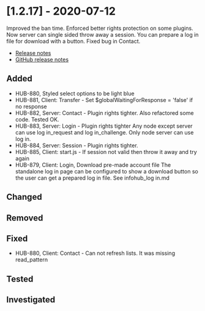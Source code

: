# [1.2.17] - 2020-07-12
Improved the ban time. Enforced better rights protection on some plugins. Now server can single sided throw away a session. You can prepare a log in file for download with a button. Fixed bug in Contact.

* [Release notes](main,release_v1_v1v2_v1v2v17)
* [GitHub release notes](https://github.com/peterlembke/infohub/releases/tag/v1.2.17)

## Added
* HUB-880, Styled select options to be light blue
* HUB-881, Client: Transfer - Set $globalWaitingForResponse = 'false' if no response
* HUB-882, Server: Contact - Plugin rights tighter. Also refactored some code. Tested OK.
* HUB-883, Server: Login - Plugin rights tighter 
    Any node except server can use log in_request and log in_challenge. 
    Only node server can use log in.
* HUB-884, Server: Session - Plugin rights tighter.
* HUB-885, Client: start.js - If session not valid then throw it away and try again
* HUB-879, Client: Login, Download pre-made account file
    The standalone log in page can be configured to show a download button so the user can get a prepared log in file.
    See infohub_log in.md

## Changed

## Removed

## Fixed
* HUB-880, Client: Contact - Can not refresh lists. It was missing read_pattern

## Tested

## Investigated
